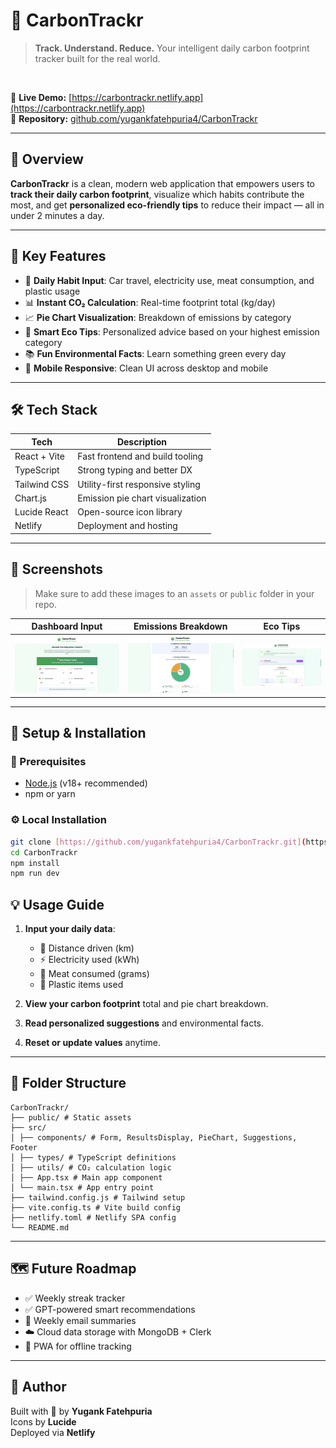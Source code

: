 # 🌱 CarbonTrackr

> **Track. Understand. Reduce.**
> Your intelligent daily carbon footprint tracker built for the real world.

<br>

🔗 **Live Demo:** [https://carbontrackr.netlify.app](https://carbontrackr.netlify.app)  
📂 **Repository:** [github.com/yugankfatehpuria4/CarbonTrackr](https://github.com/yugankfatehpuria4/CarbonTrackr)

---

## 🎯 Overview

**CarbonTrackr** is a clean, modern web application that empowers users to **track their daily carbon footprint**, visualize which habits contribute the most, and get **personalized eco-friendly tips** to reduce their impact — all in under 2 minutes a day.

---

## 🌟 Key Features

- 🧾 **Daily Habit Input**: Car travel, electricity use, meat consumption, and plastic usage
- 📊 **Instant CO₂ Calculation**: Real-time footprint total (kg/day)
- 📈 **Pie Chart Visualization**: Breakdown of emissions by category
- 🎯 **Smart Eco Tips**: Personalized advice based on your highest emission category
- 📚 **Fun Environmental Facts**: Learn something green every day
- 📱 **Mobile Responsive**: Clean UI across desktop and mobile

---

## 🛠️ Tech Stack

| Tech | Description |
|---|---|
| React + Vite | Fast frontend and build tooling |
| TypeScript | Strong typing and better DX |
| Tailwind CSS | Utility-first responsive styling |
| Chart.js | Emission pie chart visualization |
| Lucide React | Open-source icon library |
| Netlify | Deployment and hosting |

---

## 📸 Screenshots

> Make sure to add these images to an `assets` or `public` folder in your repo.

| Dashboard Input | Emissions Breakdown | Eco Tips |
|---|---|---|
| ![](public/dashboard.png)| ![](public/result.png) | ![](public/tips.png) |

---

## 🚀 Setup & Installation

### 🔧 Prerequisites
- [Node.js](https://nodejs.org/) (v18+ recommended)
- npm or yarn

### ⚙️ Local Installation
```bash
git clone [https://github.com/yugankfatehpuria4/CarbonTrackr.git](https://github.com/yugankfatehpuria4/CarbonTrackr.git)
cd CarbonTrackr
npm install
npm run dev
```

## 💡 Usage Guide

1. **Input your daily data**:
   - 🚗 Distance driven (km)
   - ⚡ Electricity used (kWh)
   - 🍖 Meat consumed (grams)
   - 🧴 Plastic items used

2. **View your carbon footprint** total and pie chart breakdown.

3. **Read personalized suggestions** and environmental facts.

4. **Reset or update values** anytime.

---

## 📁 Folder Structure
```
CarbonTrackr/
├── public/ # Static assets
├── src/
│ ├── components/ # Form, ResultsDisplay, PieChart, Suggestions, Footer
│ ├── types/ # TypeScript definitions
│ ├── utils/ # CO₂ calculation logic
│ ├── App.tsx # Main app component
│ └── main.tsx # App entry point
├── tailwind.config.js # Tailwind setup
├── vite.config.ts # Vite build config
├── netlify.toml # Netlify SPA config
└── README.md
```
---

## 🗺️ Future Roadmap

- ✅ Weekly streak tracker  
- ✅ GPT-powered smart recommendations  
- 📨 Weekly email summaries  
- ☁️ Cloud data storage with MongoDB + Clerk  
- 📲 PWA for offline tracking  

---

## 🤝 Author

Built with 💚 by **Yugank Fatehpuria**  
Icons by **Lucide**  
Deployed via **Netlify**
